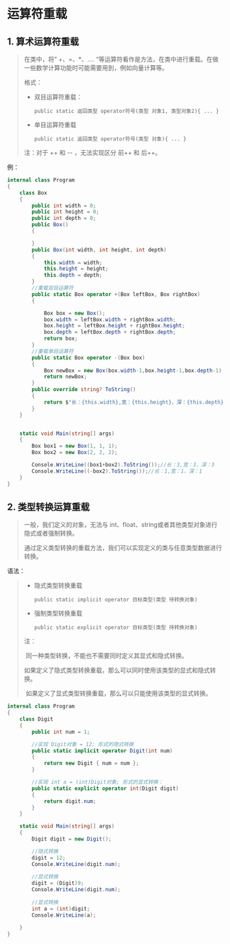 # 运算符重载

## 1. 算术运算符重载

> 在类中，将” +、=、*、....  “等运算符看作是方法，在类中进行重载。在做一些数学计算功能时可能需要用到，例如向量计算等。
>
> 格式：
>
> * 双目运算符重载：
>
>     `public static 返回类型 operator符号(类型 对象1, 类型对象2){ ... }`
>
> * 单目运算符重载
>
>     `public static 返回类型 operator符号(类型 对象){ ... }`
>
> 注：对于 ++ 和 -- ，无法实现区分 前++ 和 后++。

例：

````C#
internal class Program
{
    class Box
    {
        public int width = 0;
        public int height = 0;
        public int depth = 0;
        public Box()
        {

        }
        public Box(int width, int height, int depth)
        {
            this.width = width;
            this.height = height;
            this.depth = depth;
        }
		//重载双目运算符
        public static Box operator +(Box leftBox, Box rightBox)
        {

            Box box = new Box();
            box.width = leftBox.width + rightBox.width;
            box.height = leftBox.height + rightBox.height;
            box.depth = leftBox.depth + rightBox.depth;
            return box;
        }
        //重载单目运算符
        public static Box operator -(Box box)
        {
            Box newBox = new Box(box.width-1,box.height-1,box.depth-1);
            return newBox;
        }
        public override string? ToString()
        {
            return $"长：{this.width},宽：{this.height}，深：{this.depth}";
        }
    }


    static void Main(string[] args)
    {
        Box box1 = new Box(1, 1, 1);
        Box box2 = new Box(2, 2, 2);

        Console.WriteLine((box1+box2).ToString());//长：3,宽：3，深：3
        Console.WriteLine((-box2).ToString());//长：1,宽：1，深：1
    }
}
````

## 2. 类型转换运算重载

> 一般，我们定义的对象，无法与 int、float、string或者其他类型对象进行隐式或者强制转换。
>
> 通过定义类型转换的重载方法，我们可以实现定义的类与任意类型数据进行转换。

语法：

> * 隐式类型转换重载
>
>     `public static implicit operator 目标类型(类型 待转换对象)`
>
> * 强制类型转换重载
>
>     `public static explicit operator 目标类型(类型 待转换对象)`
>
> 注：
>
> ​    同一种类型转换，不能也不需要同时定义其显式和隐式转换。
>
> ​	如果定义了隐式类型转换重载，那么可以同时使用该类型的显式和隐式转换。
>
> ​    如果定义了显式类型转换重载，那么可以只能使用该类型的显式转换。

````c#
internal class Program
{
    class Digit
    {
        public int num = 1;

        //实现 Digit对象 = 12; 形式的隐式转换
        public static implicit operator Digit(int num)
        {
            return new Digit { num = num };
        }

        //实现 int a = (int)Digit对象; 形式的显式转换：
        public static explicit operator int(Digit digit)
        {
            return digit.num;
        }
    }

    static void Main(string[] args)
    {
        Digit digit = new Digit();

        //隐式转换
        digit = 12;
        Console.WriteLine(digit.num);
        
        //显式转换
        digit = (Digit)9;
        Console.WriteLine(digit.num);
        
        //显式转换
        int a = (int)digit;
        Console.WriteLine(a);
     
    }
}
````

